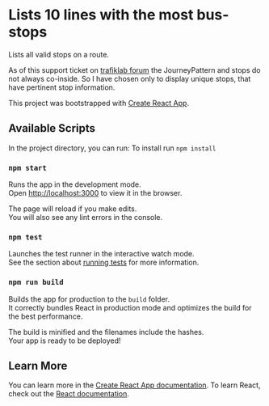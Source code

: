 # Lists 10 lines with the most bus-stops

Lists all valid stops on a route.

As of this support ticket on [trafiklab forum](https://support.trafiklab.se/org/trafiklabse/d/whats-the-difference-between-linedata-stoparea-and/) the 
JourneyPattern and stops do not always co-inside. So I have chosen only to display unique stops, that have pertinent stop information.

This project was bootstrapped with [Create React App](https://github.com/facebook/create-react-app).


## Available Scripts

In the project directory, you can run:
To install run `npm install`

### `npm start`

Runs the app in the development mode.\
Open [http://localhost:3000](http://localhost:3000) to view it in the browser.

The page will reload if you make edits.\
You will also see any lint errors in the console.

### `npm test`

Launches the test runner in the interactive watch mode.\
See the section about [running tests](https://facebook.github.io/create-react-app/docs/running-tests) for more information.

### `npm run build`

Builds the app for production to the `build` folder.\
It correctly bundles React in production mode and optimizes the build for the best performance.

The build is minified and the filenames include the hashes.\
Your app is ready to be deployed!

## Learn More
You can learn more in the [Create React App documentation](https://facebook.github.io/create-react-app/docs/getting-started).
To learn React, check out the [React documentation](https://reactjs.org/).
